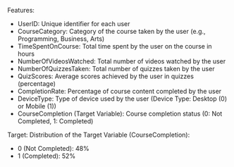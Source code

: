 Features:
* UserID: Unique identifier for each user
* CourseCategory: Category of the course taken by the user (e.g., Programming, Business, Arts)
* TimeSpentOnCourse: Total time spent by the user on the course in hours
* NumberOfVideosWatched: Total number of videos watched by the user
* NumberOfQuizzesTaken: Total number of quizzes taken by the user
* QuizScores: Average scores achieved by the user in quizzes (percentage)
* CompletionRate: Percentage of course content completed by the user
* DeviceType: Type of device used by the user (Device Type: Desktop (0) or Mobile (1))
* CourseCompletion (Target Variable): Course completion status (0: Not Completed, 1: Completed)


Target:
Distribution of the Target Variable (CourseCompletion):
* 0 (Not Completed): 48%
* 1 (Completed): 52%
